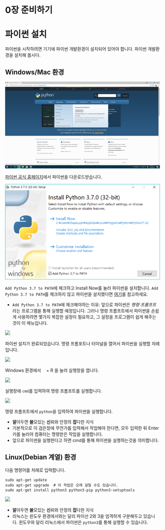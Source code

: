 0장 준비하기
====

# 파이썬 설치
파이썬을 시작하려면 기기에 파이썬 개발환경이 설치되어 있어야 합니다. 파이썬 개발환경을 설치해 봅시다.

## Windows/Mac 환경
![](./assets/0/1.png)  

[파이썬 공식 홈페이지](https://python.org)에서 파이썬을 다운로드받습니다.

![](./assets/0/2.png)  

```Add Python 3.7 to PATH```에 체크하고 Install Now를 눌러 파이썬을 설치합니다. ```Add Python 3.7 to PATH```를 체크하지 않고 파이썬을 설치했다면 [여기](#)를 참고하세요.  

 * ```Add Python 3.7 to PATH```에 체크해야하는 이유:
  앞으로 파이썬은 _명령 프롬프트_ 라는 프로그램을 통해 실행할 예정입니다. 그러나 명령 프롬프트에서 파이썬을 손쉽게 사용하려면 몇가지 복잡한 설정이 필요하고, 그 설정을 프로그램이 쉽게 해주는 것이 이 메뉴입니다.  

![](./assets/0/3.png)  

파이썬 설치가 완료되었습니다. 명령 프롬포트나 터미널을 열어서 파이썬을 실행할 차례입니다.  

![](./assets/0/4.png)  

Windows 환경에서 <img src="./assets/common/windows.svg" width="10px" height="10px"> + R 을 눌러 실행창을 엽니다.  

![](./assets/0/5.png)  

실행창에 ```cmd```를 입력하여 명령 프롬프트를 실행합니다.  

![](./assets/0/6.png)  

명령 프롬프트에서 ```python```을 입력하여 파이썬을 실행합니다.  

 * **알**아두면 **쓸**모있는 **신**뢰와 안정의 **잡**다한 지식  
  * 기본적으로 이 검은창에 무언가를 입력해서 작업해야 한다면, 모두 입력한 뒤 Enter키를 눌러야 컴퓨터는 명령받은 작업을 실행합니다.  
  * 앞으로 파이썬을 실행한다고 하면 cmd를 통해 파이썬을 실행하는것을 의미합니다.  

## Linux(Debian 계열) 환경
다음 명령어를 차례로 입력합니다.
```
sudo apt-get update
sudo apt-get upgrade  # 이 작업은 오래 걸릴 수도 있습니다.
sudo apt-get install python3 python3-pip python3-setuptools
```

![](./assets/0/9.png)  

 * **알**아두면 **쓸**모있는 **신**뢰와 안정의 **잡**다한 지식  
  * 리눅스는 윈도우 환경에서와는 달리 파이선 2와 3을 엄격하게 구분해두고 있습니다. 윈도우와 달리 리눅스에서 파이썬은 ```python3```를 통해 실행할 수 있습니다.  